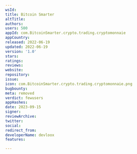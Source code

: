 ```yaml
---
wsId: 
title: Bitcoin Smarter
altTitle: 
authors: 
users: 500
appId: com.BitcoinSmarter.crypto.trading.cryptomonnaie
appCountry: 
released: 2022-06-19
updated: 2022-06-19
version: '1.0'
stars: 
ratings: 
reviews: 
website: 
repository: 
issue: 
icon: com.BitcoinSmarter.crypto.trading.cryptomonnaie.png
bugbounty: 
meta: removed
verdict: fewusers
appHashes: 
date: 2023-09-15
signer: 
reviewArchive: 
twitter: 
social: 
redirect_from: 
developerName: devloox
features: 

---
```


